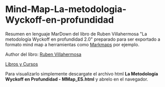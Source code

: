 # Mind-Map-La-metodologia-Wyckoff-en-profundidad

Resumen en lenguaje MarDown del libro de Ruben Villahermosa "La metodología Wyckoff en profundidad 2.0" preparado para ser exportado a formato mind map a herramientas como [Markmaps](https://markmap.js.org/repl) por ejemplo.

Author del libro: [Ruben Villahermosa](https://rubenvillahermosa.com/)

[Libros y Cursos](https://rubenvillahermosa.com/collections/frontpage)

Para visualizarlo simplemente descargate el archivo html **La Metodología Wyckoff en Profundidad - MMap_ES.html** y abrelo en el navegador.

